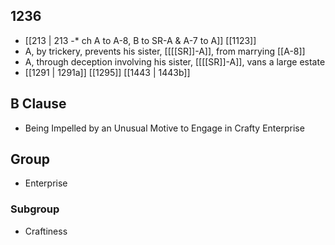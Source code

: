 ## 1236
- [[213 | 213 -* ch A to A-8, B to SR-A &amp; A-7 to A]] [[1123]] 
- A, by trickery, prevents his sister, [[[[SR]]-A]], from marrying [[A-8]]
- A, through deception involving his sister, [[[[SR]]-A]], vans a large estate
- [[1291 | 1291a]] [[1295]] [[1443 | 1443b]] 

## B Clause
- Being Impelled by an Unusual Motive to Engage in Crafty Enterprise

## Group
- Enterprise

### Subgroup
- Craftiness

